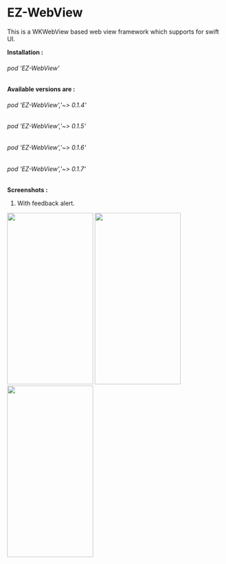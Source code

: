 # EZ-WebView
This is a WKWebView based web view framework which supports for swift UI. 

<b>Installation :</b>

<h6>pod 'EZ-WebView'</h6>

<b>Available versions are : </b>

<h6>pod 'EZ-WebView','~> 0.1.4'<h6>
<h6>pod 'EZ-WebView','~> 0.1.5'</h6>
<h6>pod 'EZ-WebView','~> 0.1.6'</h6>
<h6>pod 'EZ-WebView','~> 0.1.7'</h6>

<b>Screenshots : </b>

1. With feedback alert.

<img src="https://user-images.githubusercontent.com/35820857/189517890-4793095d-f57e-435c-9656-edcbd8a0e0f4.PNG" width="200" height="400" />
<img src="https://user-images.githubusercontent.com/35820857/189517896-24c262bb-242c-4e37-b4da-6954f51f88f8.PNG" width="200" height="400" />
<img src="https://user-images.githubusercontent.com/35820857/189517900-30bc3f91-98e7-4ad0-a3d5-b1649cfc3b1f.PNG" width="200" height="400" />
